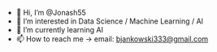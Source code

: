 - 👋 Hi, I’m @Jonash55
- 👀 I’m interested in Data Science / Machine Learning / AI
- 🌱 I’m currently learning AI
- 📫 How to reach me -> email: bjankowski333@gmail.com

<!---
Jonash55/Jonash55 is a ✨ special ✨ repository because its `README.md` (this file) appears on your GitHub profile.
You can click the Preview link to take a look at your changes.
--->

